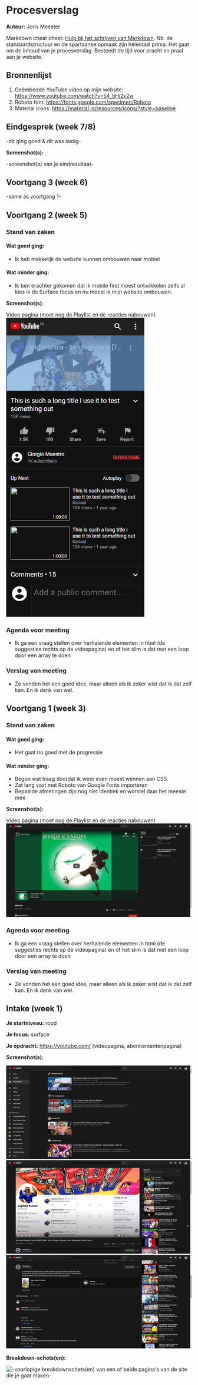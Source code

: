 # Procesverslag
**Auteur:** Joris Meester

Markdown cheat cheet: [Hulp bij het schrijven van Markdown](https://github.com/adam-p/markdown-here/wiki/Markdown-Cheatsheet). Nb. de standaardstructuur en de spartaanse opmaak zijn helemaal prima. Het gaat om de inhoud van je procesverslag. Besteedt de tijd voor pracht en praal aan je website.



## Bronnenlijst
1. Geëmbedde YouTube video op mijn website: https://www.youtube.com/watch?v=54_tiHj2x2w
2. Roboto font: https://fonts.google.com/specimen/Roboto
3. Material icons: https://material.io/resources/icons/?style=baseline



## Eindgesprek (week 7/8)

-dit ging goed & dit was lastig-

**Screenshot(s):**

-screenshot(s) van je eindresultaat-



## Voortgang 3 (week 6)

-same as voortgang 1-



## Voortgang 2 (week 5)

### Stand van zaken

#### Wat goed ging:

+ Ik heb makkelijk de website kunnen ombouwen naar mobiel

#### Wat minder ging:

- Ik ben erachter gekomen dat ik mobile first moest ontwikkelen zelfs al kies ik de Surface focus en nu moest ik mijn website ombouwen.

**Screenshot(s):**

Video pagina (moet nog de Playlist en de reacties nabouwen)
![progressie2](images/progressie2.png)

### Agenda voor meeting

- Ik ga een vraag stellen over herhalende elementen in html (de suggesties rechts op de videopagina) en of het slim is dat met een loop door een array te doen

### Verslag van meeting

- Ze vonden het een goed idee, maar alleen als ik zeker wist dat ik dat zelf kan. En ik denk van wel.


## Voortgang 1 (week 3)

### Stand van zaken

#### Wat goed ging:

+ Het gaat nu goed met de progressie

#### Wat minder ging:

- Begon wat traag doordat ik weer even moest wennen aan CSS
- Zat lang vast met Roboto van Google Fonts importeren
- Bepaalde afmetingen zijn nog niet identiek en worstel daar het meeste mee

**Screenshot(s):**

Video pagina (moet nog de Playlist en de reacties nabouwen)
![progressie1](images/progressie1.png)

### Agenda voor meeting

- Ik ga een vraag stellen over herhalende elementen in html (de suggesties rechts op de videopagina) en of het slim is dat met een loop door een array te doen

### Verslag van meeting

- Ze vonden het een goed idee, maar alleen als ik zeker wist dat ik dat zelf kan. En ik denk van wel.



## Intake (week 1)

**Je startniveau:** rood

**Je focus:** surface

**Je opdracht:** https://youtube.com/ (videopagina, abonnementenpagina)

**Screenshot(s):**

![youtube abonnementenpagina](images/abonnementenpagina.png)
![youtube videopagina1](images/videopagina1.png)
![youtube videopagina2](images/videopagina2.png)

**Breakdown-schets(en):**

![-voorlopige breakdownschets(en) van een of beide pagina's van de site die je gaat maken-]()
